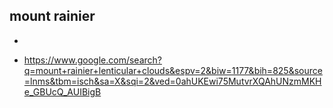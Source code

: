 ## mount rainier

* 

* https://www.google.com/search?q=mount+rainier+lenticular+clouds&espv=2&biw=1177&bih=825&source=lnms&tbm=isch&sa=X&sqi=2&ved=0ahUKEwi75MutvrXQAhUNzmMKHe_GBUcQ_AUIBigB
